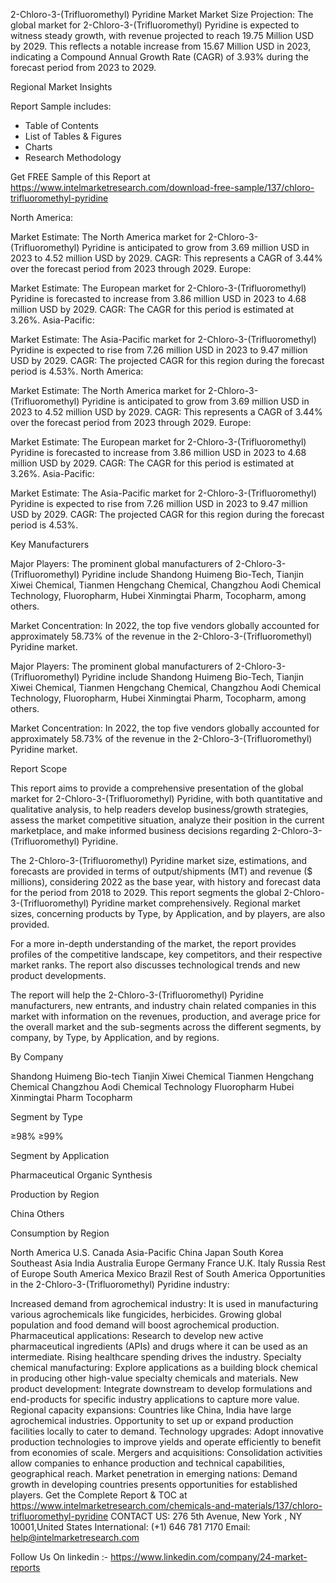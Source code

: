 2-Chloro-3-(Trifluoromethyl) Pyridine Market 
Market Size Projection: The global market for 2-Chloro-3-(Trifluoromethyl) Pyridine is expected to witness steady growth, with revenue projected to reach 19.75 Million USD by 2029. This reflects a notable increase from 15.67 Million USD in 2023, indicating a Compound Annual Growth Rate (CAGR) of 3.93% during the forecast period from 2023 to 2029.



Regional Market Insights

Report Sample includes:
- Table of Contents
- List of Tables & Figures
- Charts
- Research Methodology

Get FREE Sample of this Report at https://www.intelmarketresearch.com/download-free-sample/137/chloro-trifluoromethyl-pyridine




North America:



Market Estimate: The North America market for 2-Chloro-3-(Trifluoromethyl) Pyridine is anticipated to grow from 3.69 million USD in 2023 to 4.52 million USD by 2029.
CAGR: This represents a CAGR of 3.44% over the forecast period from 2023 through 2029.
Europe:



Market Estimate: The European market for 2-Chloro-3-(Trifluoromethyl) Pyridine is forecasted to increase from 3.86 million USD in 2023 to 4.68 million USD by 2029.
CAGR: The CAGR for this period is estimated at 3.26%.
Asia-Pacific:



Market Estimate: The Asia-Pacific market for 2-Chloro-3-(Trifluoromethyl) Pyridine is expected to rise from 7.26 million USD in 2023 to 9.47 million USD by 2029.
CAGR: The projected CAGR for this region during the forecast period is 4.53%.
North America:



Market Estimate: The North America market for 2-Chloro-3-(Trifluoromethyl) Pyridine is anticipated to grow from 3.69 million USD in 2023 to 4.52 million USD by 2029.
CAGR: This represents a CAGR of 3.44% over the forecast period from 2023 through 2029.
Europe:



Market Estimate: The European market for 2-Chloro-3-(Trifluoromethyl) Pyridine is forecasted to increase from 3.86 million USD in 2023 to 4.68 million USD by 2029.
CAGR: The CAGR for this period is estimated at 3.26%.
Asia-Pacific:



Market Estimate: The Asia-Pacific market for 2-Chloro-3-(Trifluoromethyl) Pyridine is expected to rise from 7.26 million USD in 2023 to 9.47 million USD by 2029.
CAGR: The projected CAGR for this region during the forecast period is 4.53%.


Key Manufacturers



Major Players: The prominent global manufacturers of 2-Chloro-3-(Trifluoromethyl) Pyridine include Shandong Huimeng Bio-Tech, Tianjin Xiwei Chemical, Tianmen Hengchang Chemical, Changzhou Aodi Chemical Technology, Fluoropharm, Hubei Xinmingtai Pharm, Tocopharm, among others.

Market Concentration: In 2022, the top five vendors globally accounted for approximately 58.73% of the revenue in the 2-Chloro-3-(Trifluoromethyl) Pyridine market.

Major Players: The prominent global manufacturers of 2-Chloro-3-(Trifluoromethyl) Pyridine include Shandong Huimeng Bio-Tech, Tianjin Xiwei Chemical, Tianmen Hengchang Chemical, Changzhou Aodi Chemical Technology, Fluoropharm, Hubei Xinmingtai Pharm, Tocopharm, among others.

Market Concentration: In 2022, the top five vendors globally accounted for approximately 58.73% of the revenue in the 2-Chloro-3-(Trifluoromethyl) Pyridine market.



Report Scope



This report aims to provide a comprehensive presentation of the global market for 2-Chloro-3-(Trifluoromethyl) Pyridine, with both quantitative and qualitative analysis, to help readers develop business/growth strategies, assess the market competitive situation, analyze their position in the current marketplace, and make informed business decisions regarding 2-Chloro-3-(Trifluoromethyl) Pyridine.



The 2-Chloro-3-(Trifluoromethyl) Pyridine market size, estimations, and forecasts are provided in terms of output/shipments (MT) and revenue ($ millions), considering 2022 as the base year, with history and forecast data for the period from 2018 to 2029. This report segments the global 2-Chloro-3-(Trifluoromethyl) Pyridine market comprehensively. Regional market sizes, concerning products by Type, by Application, and by players, are also provided.



For a more in-depth understanding of the market, the report provides profiles of the competitive landscape, key competitors, and their respective market ranks. The report also discusses technological trends and new product developments.



The report will help the 2-Chloro-3-(Trifluoromethyl) Pyridine manufacturers, new entrants, and industry chain related companies in this market with information on the revenues, production, and average price for the overall market and the sub-segments across the different segments, by company, by Type, by Application, and by regions.



By Company



Shandong Huimeng Bio-tech
Tianjin Xiwei Chemical
Tianmen Hengchang Chemical
Changzhou Aodi Chemical Technology
Fluoropharm
Hubei Xinmingtai Pharm
Tocopharm


Segment by Type



≥98%
≥99%


Segment by Application



Pharmaceutical
Organic Synthesis


Production by Region



China
Others


Consumption by Region



North America
U.S.
Canada
Asia-Pacific
China
Japan
South Korea
Southeast Asia
India
Australia
Europe
Germany
France
U.K.
Italy
Russia
Rest of Europe
South America
Mexico
Brazil
Rest of South America
Opportunities in the 2-Chloro-3-(Trifluoromethyl) Pyridine industry:



Increased demand from agrochemical industry: It is used in manufacturing various agrochemicals like fungicides, herbicides. Growing global population and food demand will boost agrochemical production.
Pharmaceutical applications: Research to develop new active pharmaceutical ingredients (APIs) and drugs where it can be used as an intermediate. Rising healthcare spending drives the industry.
Specialty chemical manufacturing: Explore applications as a building block chemical in producing other high-value specialty chemicals and materials.
New product development: Integrate downstream to develop formulations and end-products for specific industry applications to capture more value.
Regional capacity expansions: Countries like China, India have large agrochemical industries. Opportunity to set up or expand production facilities locally to cater to demand.
Technology upgrades: Adopt innovative production technologies to improve yields and operate efficiently to benefit from economies of scale.
Mergers and acquisitions: Consolidation activities allow companies to enhance production and technical capabilities, geographical reach.
Market penetration in emerging nations: Demand growth in developing countries presents opportunities for established players.
Get the Complete Report & TOC at https://www.intelmarketresearch.com/chemicals-and-materials/137/chloro-trifluoromethyl-pyridine
CONTACT US:
276 5th Avenue, New York , NY 10001,United States
International: (+1) 646 781 7170
Email: help@intelmarketresearch.com

Follow Us On linkedin :- https://www.linkedin.com/company/24-market-reports
